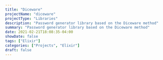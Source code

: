 ```yaml
---
title: "Diceware"
projectName: "diceware"
projectType: "Libraries"
description: "Password generator library based on the Diceware method"
summary: "Password generator library based on the Diceware method"
date: 2021-02-21T18:08:35-04:00
showDate: false
tags: ["Elixir"]
categories: ["Projects", "Elixir"]
draft: false
---
```

